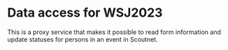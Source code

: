 # Data access for WSJ2023

This is a proxy service that makes it possible to read form information and
update statuses for persons in an event in Scoutnet.
